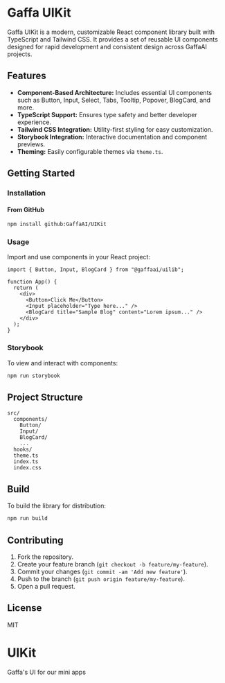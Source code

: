 # Gaffa UIKit

Gaffa UIKit is a modern, customizable React component library built with TypeScript and Tailwind CSS. It provides a set of reusable UI components designed for rapid development and consistent design across GaffaAI projects.

## Features

- **Component-Based Architecture:** Includes essential UI components such as Button, Input, Select, Tabs, Tooltip, Popover, BlogCard, and more.
- **TypeScript Support:** Ensures type safety and better developer experience.
- **Tailwind CSS Integration:** Utility-first styling for easy customization.
- **Storybook Integration:** Interactive documentation and component previews.
- **Theming:** Easily configurable themes via `theme.ts`.

## Getting Started

### Installation

#### From GitHub

```bash
npm install github:GaffaAI/UIKit
```

### Usage

Import and use components in your React project:

```tsx
import { Button, Input, BlogCard } from "@gaffaai/uilib";

function App() {
  return (
    <div>
      <Button>Click Me</Button>
      <Input placeholder="Type here..." />
      <BlogCard title="Sample Blog" content="Lorem ipsum..." />
    </div>
  );
}
```

### Storybook

To view and interact with components:

```bash
npm run storybook
```

## Project Structure

```
src/
  components/
    Button/
    Input/
    BlogCard/
    ...
  hooks/
  theme.ts
  index.ts
  index.css
```

## Build

To build the library for distribution:

```bash
npm run build
```

## Contributing

1. Fork the repository.
2. Create your feature branch (`git checkout -b feature/my-feature`).
3. Commit your changes (`git commit -am 'Add new feature'`).
4. Push to the branch (`git push origin feature/my-feature`).
5. Open a pull request.

## License

MIT

# UIKit

Gaffa's UI for our mini apps
